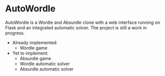 # AutoWordle

AutoWordle is a Wordle and Absurdle clone with a web interface running on Flask and an integrated automatic solver. The project is still a work in progress.

- Already implemented:
  - Wordle game
- Yet to implement:
  - Absurdle game
  - Wordle automatic solver
  - Absurdle automatic solver